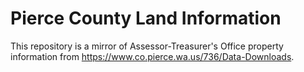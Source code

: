 # Pierce County Land Information
This repository is a mirror of Assessor-Treasurer's Office property information from https://www.co.pierce.wa.us/736/Data-Downloads.
